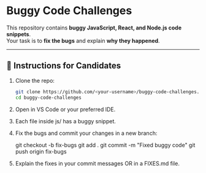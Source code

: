 # Buggy Code Challenges

This repository contains **buggy JavaScript, React, and Node.js code snippets**.  
Your task is to **fix the bugs** and explain **why they happened**.

---

## 📝 Instructions for Candidates
1. Clone the repo:
   ```bash
   git clone https://github.com/<your-username>/buggy-code-challenges.git
   cd buggy-code-challenges

2. Open in VS Code or your preferred IDE.

3. Each file inside js/ has a buggy snippet.

4. Fix the bugs and commit your changes in a new branch:

    git checkout -b fix-bugs
    git add .
    git commit -m "Fixed buggy code"
    git push origin fix-bugs


5. Explain the fixes in your commit messages OR in a FIXES.md file.

